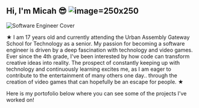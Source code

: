 ## Hi, I'm Micah 😎 ![image](https://github.com/user-attachments/assets/1e03970d-ab63-4949-8c13-d627e6460ae6 )=250x250








![Software Engineer Cover](https://github.com/user-attachments/assets/df8463b0-9a54-42e3-9f47-b9cad30135a6)

★ I am 17 years old and currently attending the Urban Assembly Gateway School for Technology as a senior. My passion for becoming a software engineer is driven by a deep fascination with technology and video games. Ever since the 4th grade, I've been interested by how code can transform creative ideas into reality. The prospect of constantly keeping up with technology and continuously learning excites me, as I am eager to contribute to the entertainment of many others one day.. through the creation of video games that can hopefully be an escape for people. ★ 

Here is my portofolio below where you can see some of the projects I've worked on!

